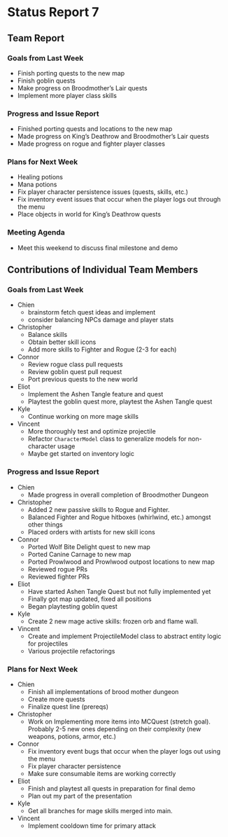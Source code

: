 # Status Report 7

## Team Report

### Goals from Last Week

- Finish porting quests to the new map
- Finish goblin quests
- Make progress on Broodmother’s Lair quests
- Implement more player class skills

### Progress and Issue Report

- Finished porting quests and locations to the new map
- Made progress on King’s Deathrow and Broodmother’s Lair quests
- Made progress on rogue and fighter player classes

### Plans for Next Week

- Healing potions
- Mana potions
- Fix player character persistence issues (quests, skills, etc.)
- Fix inventory event issues that occur when the player logs out through the
  menu
- Place objects in world for King’s Deathrow quests

### Meeting Agenda

- Meet this weekend to discuss final milestone and demo

## Contributions of Individual Team Members

### Goals from Last Week

- Chien
  - brainstorm fetch quest ideas and implement
  - consider balancing NPCs damage and player stats
- Christopher
  - Balance skills
  - Obtain better skill icons
  - Add more skills to Fighter and Rogue (2-3 for each)
- Connor
  - Review rogue class pull requests
  - Review goblin quest pull request
  - Port previous quests to the new world
- Eliot
  - Implement the Ashen Tangle feature and quest
  - Playtest the goblin quest more, playtest the Ashen Tangle quest
- Kyle
  - Continue working on more mage skills
- Vincent
  - More thoroughly test and optimize projectile
  - Refactor `CharacterModel` class to generalize models for non-character usage
  - Maybe get started on inventory logic

### Progress and Issue Report

- Chien
  - Made progress in overall completion of Broodmother Dungeon
- Christopher
  - Added 2 new passive skills to Rogue and Fighter.
  - Balanced Fighter and Rogue hitboxes (whirlwind, etc.) amongst other things
  - Placed orders with artists for new skill icons
- Connor
  - Ported Wolf Bite Delight quest to new map
  - Ported Canine Carnage to new map
  - Ported Prowlwood and Prowlwood outpost locations to new map
  - Reviewed rogue PRs
  - Reviewed fighter PRs 
- Eliot
  - Have started Ashen Tangle Quest but not fully implemented yet
  - Finally got map updated, fixed all positions
  - Began playtesting goblin quest
- Kyle
  - Create 2 new mage active skills: frozen orb and flame wall.
- Vincent
  - Create and implement ProjectileModel class to abstract entity logic for
    projectiles
  - Various projectile refactorings

### Plans for Next Week

- Chien
  - Finish all implementations of brood mother dungeon
  - Create more quests
  - Finalize quest line (prereqs)
- Christopher
  - Work on Implementing more items into MCQuest (stretch goal). Probably 2-5
    new ones depending on their complexity (new weapons, potions, armor, etc.)
- Connor
  - Fix inventory event bugs that occur when the player logs out using the menu
  - Fix player character persistence
  - Make sure consumable items are working correctly
- Eliot
  - Finish and playtest all quests in preparation for final demo
  - Plan out my part of the presentation
- Kyle
  - Get all branches for mage skills merged into main.
- Vincent
  - Implement cooldown time for primary attack
